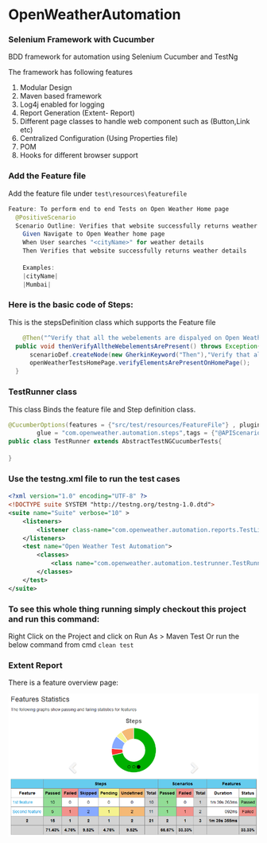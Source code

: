 # OpenWeatherAutomation
### Selenium Framework with Cucumber

BDD framework for automation using Selenium Cucumber and TestNg

The framework has following features 

1. Modular Design
2. Maven based framework
3. Log4j enabled for logging
4. Report Generation (Extent- Report) 
5. Different page classes to handle web component such as (Button,Link etc)
6. Centralized Configuration (Using Properties file)
7. POM
8. Hooks for different browser support


### Add the Feature file 

Add the feature file under `test\resources\featurefile`

```java
Feature: To perform end to end Tests on Open Weather Home page
  @PositiveScenario
  Scenario Outline: Verifies that website successfully returns weather details for the valid city name.
  	Given Navigate to Open Weather home page
  	When User searches "<cityName>" for weather details
  	Then Verifies that website successfully returns weather details
  	
  	Examples:
  	|cityName|
  	|Mumbai|
```
### Here is the basic code of Steps:

This is the stepsDefinition class which supports the Feature file

```java
	@Then("^Verify that all the webelements are dispalyed on Open Weather Home page$")
  public void thenVerifyAlltheWebelementsArePresent() throws Exception{
	  scenarioDef.createNode(new GherkinKeyword("Then"),"Verify that all the webelements are dispalyed on Open Weather Home page");
	  openWeatherTestsHomePage.verifyElementsArePresentOnHomePage();
  }
```

### TestRunner class
This class Binds the feature file and Step definition class.

```java
@CucumberOptions(features = {"src/test/resources/FeatureFile"} , plugin  = {"json:target/cucumber.json","html:target/site/cucumber-pretty"},
        glue = "com.openweather.automation.steps",tags = {"@APIScenario"})
public class TestRunner extends AbstractTestNGCucumberTests{

}
``` 

### Use the testng.xml file to run the test cases

```xml
<?xml version="1.0" encoding="UTF-8" ?>
<!DOCTYPE suite SYSTEM "http://testng.org/testng-1.0.dtd">
<suite name="Suite" verbose="10" >
    <listeners>
        <listener class-name="com.openweather.automation.reports.TestListner" />
    </listeners>
    <test name="Open Weather Test Automation">
        <classes>
            <class name="com.openweather.automation.testrunner.TestRunner" />
        </classes>
    </test>
</suite>
```

### To see this whole thing running simply checkout this project and run this command:

Right Click on the Project and click on Run As > Maven Test
Or run the below command from cmd
`clean test`

### Extent Report

There is a feature overview page:



![feature overview page](https://github.com/damianszczepanik/cucumber-reporting/raw/master/.README/feature-overview.png)


